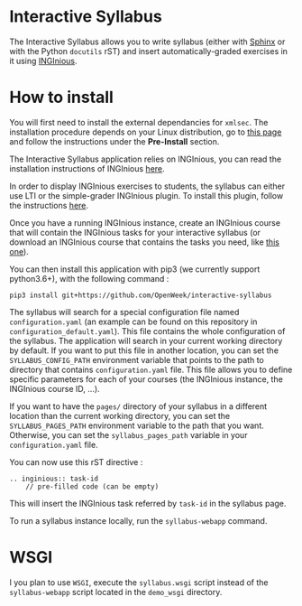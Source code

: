 # Interactive Syllabus
The Interactive Syllabus allows you to write syllabus (either with [Sphinx](https://www.sphinx-doc.org/en/master/) or 
with the Python `docutils` rST) and insert automatically-graded exercises in it using 
[INGInious](https://inginious.org/?lang=en).


# How to install

You will first need to install the external dependancies for `xmlsec`. The installation procedure depends on your Linux 
distribution, go to [this page](https://github.com/mehcode/python-xmlsec#pre-install) and follow the instructions under the 
**Pre-Install** section. 


The Interactive Syllabus application relies on INGInious, you can read the installation instructions
of INGInious [here](http://inginious.readthedocs.io/en/latest/install_doc/installation.html).

In order to display INGInious exercises to students, the syllabus can either use LTI or the simple-grader INGInious
plugin. To install this plugin, follow the instructions 
[here](http://inginious.readthedocs.io/en/latest/install_doc/config_reference.html#simple-grader-plugin-webapp-lti).


Once you have a running INGInious instance, create an INGInious course that will contain the INGInious tasks for your
interactive syllabus (or download an INGInious course that contains the tasks you need, like 
[this one](https://github.com/UCL-INGI/CS1-Java)).

You can then install this application with pip3 (we currently support python3.6+), with the following command :

    pip3 install git+https://github.com/OpenWeek/interactive-syllabus

The syllabus will search for a special configuration file named `configuration.yaml` (an example can be found on this 
repository in `configuration_default.yaml`). This file contains the whole configuration of the syllabus. The application 
will search in your current working directory by default. If you want to put this file in another location, you can set
the `SYLLABUS_CONFIG_PATH` environment variable that points to the path to directory that contains `configuration.yaml`
file. This file allows you to define specific parameters for each of your courses 
(the INGInious instance, the INGInious course ID, ...).

If you want to have the `pages/` directory of your syllabus in a different location than the current working directory,
you can set the `SYLLABUS_PAGES_PATH` environment variable to the path that you want. 
Otherwise, you can set the `syllabus_pages_path` variable in your `configuration.yaml` file. 

You can now use this rST directive :

```
.. inginious:: task-id
    // pre-filled code (can be empty)
```
This will insert the INGInious task referred by `task-id` in the syllabus page.

To run a syllabus instance locally, run the `syllabus-webapp` command.

# WSGI

I you plan to use `WSGI`, execute the `syllabus.wsgi` script instead of the `syllabus-webapp` script located in the 
`demo_wsgi` directory.
